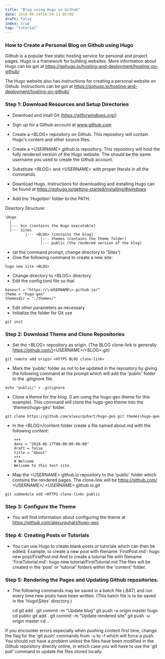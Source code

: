 ```yaml
---
title: "Blog using Hugo on Github"
date: 2018-06-24T16:59:11-05:00
draft: false
index: true
tag: "tutorial"
---
```


### How to Create a Personal Blog on Github using Hugo

Github is a popular free static hosting service for personal and project pages. Hugo is a framework for building websites. More information about Hugo can be got at https://gohugo.io/hosting-and-deployment/hosting-on-github/

The Hugo website also has instructions for creating a personal website on Github. Instructions can be got at https://gohugo.io/hosting-and-deployment/hosting-on-github/

### Step 1: Download Resources and Setup Directories
	
* Download and intall Git (https://gitforwindows.org/)

* Sign up for a Github account at www.github.com
* Create a \<BLOG\> repository on Github. This repository will contain Hugo's content and other source files.
* Create a \<USERNAME\>.github.io repository. This repository will hold the fully rendered version of the Hugo website. The <USERNAME> should be the same username you used to create the Github account.
* Substitute \<BLOG\> and \<USERNAME\> with proper literals in all the commands.
* Download Hugo. Instructions for downloading and installing Hugo can be found at https://gohugo.io/getting-started/installing/#windows
* Add the 'Hugo\bin' folder to the PATH.
	
Directory Structure:

```
\Hugo
  |
  |--- bin (contains the Hugo executable)
  |--- Sites
         |--- <BLOG> (contains the blog)
         	    |--- themes (contains the theme folder)
         	    |--- public (the rendered version of the blog)

```
* (at the command prompt, change directory to 'Sites')
* Give the following command to create a new site:
```
hugo new site <BLOG>
```

* Change directory to \<BLOG\> directory
* Edit the config.toml file so that
```
baseurl = "https://\<USERNAME\>.github.io/"
theme = "hugo-geo"
themesdir = "./themes/"
```
* Edit other parameters as necessary
* Initialize the folder for Git use
```
git init
```

### Step 2: Download Theme and Clone Repositories

* Set the \<BLOG\> repository as origin. (The BLOG clone-link is generally https://github.com/\<USERNAME\>/\<BLOG\>.git)
```
git remote add origin <HTTPS BLOG clone-link>
```

* Mark the 'public' folder as not to be updated in the <BLOG> repository by giving the following command at the prompt which will add the 'public' folder to the .gitignore file.
```
echo "public/" > .gitignore
```

* Clone a theme for the blog. (I am using the hugo-geo theme for this example). This command will clone the hugo-geo theme into the 'themes\hugo-geo' folder.
```
git clone https://github.com/alexurquhart/hugo-geo.git themes\hugo-geo
```

* In the \<BLOG\>/content folder create a file named about.md with the following content:
```
    +++
    date = "2018-06-17T08:00:00-06:00"
    draft = false
    title = "About"
    +++
    # Welcome
    Welcome to this test site.
```

* Map the \<USERNAME\>.github.io repository to the 'public' folder which contains the rendered pages. The clone-link will be https://github.com/ \<USERNAME\>/ \<USERNAME\>.github.io.git
```
git submodule add <HTTPS clone-link> public
```

### Step 3: Configure the Theme

* You will find information about configuring the theme at https://github.com/alexurquhart/hugo-geo

### Step 4: Creating Posts or Tutorials

* You can use Hugo to create blank posts or tutorials which can then be edited. Example, to create a new post with filename 'FirstPost.md':
    hugo new post/FirstPost.md
And to create a tutorial file with filename 'FirstTutorial.md':
    hugo new tutorial/FirstTutorial.md
The files will be created in the 'post' or 'tutorial' folders within the 'content' folder.

### Step 5: Rendering the Pages and Updating Github repositories.

* The following commands may be saved in a batch file (.BAT) and run every time new posts have been written. (This batch file is to be saved in the 'Hugo\Sites' directory.)

    cd <BLOG>
    git add .
    git commit -m "Update blog"
    git push -u origin master
    hugo
    cd public
    git add .
    git commit -m "Update rendered site"
    git push -u origin master
    cd ..


If you encounter errors especially when pushing content first time, change the flag for the 'git push' commands from -u to -f which will force a push. You should not have a problem unless the files have been modified in the Github repository directly online, in which case you will have to use the 'git pull' command to update the files stored locally.


